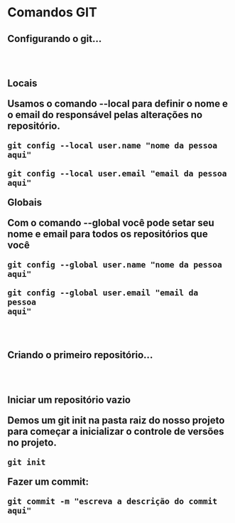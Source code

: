 <h1>Comandos GIT</h1>

<section>
<h2>Configurando o git...<h2>

<br>

<description>Locais</description>

<p>Usamos o comando --local para definir o nome e o email do responsável pelas alterações no repositório.</p>

<code>git config --local user.name "nome da pessoa aqui"</code>

<code>git config --local user.email "email da pessoa aqui"</code>

<description>Globais</description>

<p>Com o comando --global você pode setar seu nome e email para todos os repositórios que você</p>

<code>git config --global user.name "nome da pessoa aqui"</code>

<code>git config --global user.email "email da pessoa aqui"</code>

<br>

<h2>Criando o primeiro repositório...<h2>

<br>

<section>

<description>Iniciar um repositório vazio</description>

<p>Demos um git init na pasta raiz do nosso projeto para começar a inicializar o controle de versões no projeto.</p>

<code>git init</code>

<description>Fazer um commit:</description>

<code>git commit -m "escreva a descrição do commit aqui"</code>

</section>

</main>
